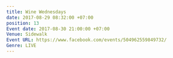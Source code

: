 ```yaml
---
title: Wine Wednesdays
date: 2017-08-29 08:32:00 +07:00
position: 13
Event date: 2017-08-30 21:00:00 +07:00
Venue: Sidewalk
Event URL: https://www.facebook.com/events/504962559849732/
Genre: LIVE
---
```


